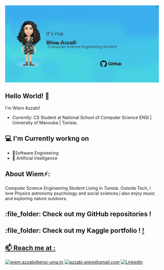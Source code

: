 ![Wiem Banner Image](./banner.png)

<h2>Hello World! 👋</h2>
I'm Wiem Azzabi!

- <i>Currently:</i> CS Student at National School of Computer Science ENSI | University of Manouba | Tunisia.

<h2>💻 I'm Currently workng on</h2>

- 🔭Software Engineering
- 🔭 Artificial Intelligence

<h2> About Wiem⚡:</h2>

Computer Science Engineering Student Living in Tunisia. Outside Tech, I love Physics astronomy psychology and social sciences,i also enjoy music and exploring nature outdoors.
<h2> :file_folder: Check out my GitHub repositories ! </h2>
<h2> :file_folder: Check out my Kaggle portfolio  ! <a href="https://www.kaggle.com/wiemazzabi">! </h2>
<h2>📫 Reach me at :</h2>

<a href="mailto:wiem.azzabi@ensi-uma.tn">![wiem.azzabi@ensi-uma.tn](https://img.shields.io/badge/Gmail-D14836?style=for-the-badge&logo=gmail&logoColor=white)</a>
<a href="mailto:azzabi.wiem@gmail.com">![azzabi.wiem@gmail.com](https://img.shields.io/badge/Gmail-D14836?style=for-the-badge&logo=gmail&logoColor=white)</a>
<a href="https://www.linkedin.com/in/wiem-azzabi">![LinkedIn](https://img.shields.io/badge/LinkedIn-0077B5?style=for-the-badge&logo=linkedin&logoColor=white)</a>
